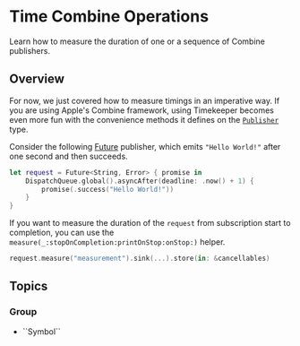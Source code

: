# Time Combine Operations

Learn how to measure the duration of one or a sequence of Combine publishers.

## Overview

For now, we just covered how to measure timings in an imperative way. If you are using Apple's Combine framework, using Timekeeper becomes even more fun with the convenience methods it defines on the [`Publisher`](https://developer.apple.com/documentation/combine/publisher) type.

Consider the following [Future](https://developer.apple.com/documentation/combine/future) publisher, which emits `"Hello World!"` after one second and then succeeds.

```swift
let request = Future<String, Error> { promise in
    DispatchQueue.global().asyncAfter(deadline: .now() + 1) {
        promise(.success("Hello World!"))
    }
}
```

If you want to measure the duration of the `request` from subscription start to completion, you can use the `measure(_:stopOnCompletion:printOnStop:onStop:)` helper.

```swift
request.measure("measurement").sink(...).store(in: &cancellables)
```

## Topics

### <!--@START_MENU_TOKEN@-->Group<!--@END_MENU_TOKEN@-->

- <!--@START_MENU_TOKEN@-->``Symbol``<!--@END_MENU_TOKEN@-->
